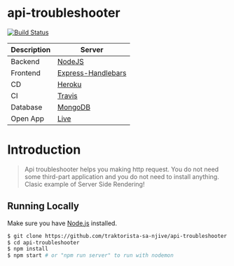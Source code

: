 # api-troubleshooter

[![Build Status](https://travis-ci.org/traktorista-sa-njive/api-troubleshooter.svg?branch=master)](https://travis-ci.org/traktorista-sa-njive/api-troubleshooter)


| Description  | Server |
| ------------- | ------------- |
| Backend | [NodeJS](https://nodejs.org)  |
| Frontend | [Express-Handlebars](https://www.npmjs.com/package/express-handlebars)  |
| CD | [Heroku](https://www.heroku.com)  |
| CI |[Travis](https://travis-ci.org/) |
| Database |[MongoDB](https://www.mongodb.com) |
| Open App |[Live](https://node-api-troubleshooter.herokuapp.com) |


# Introduction

> Api troubleshooter helps you making http request. You do not need some third-part application and you do not need to install anything. Clasic example of Server Side Rendering!

## Running Locally

Make sure you have [Node.js](http://nodejs.org/) installed.

```sh
$ git clone https://github.com/traktorista-sa-njive/api-troubleshooter.git
$ cd api-troubleshooter
$ npm install
$ npm start # or "npm run server" to run with nodemon
```
